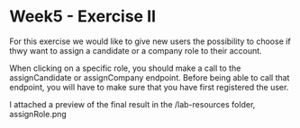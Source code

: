 # Week5 - Exercise II

For this exercise we would like to give new users the possibility to choose if thwy want to assign a candidate or a company role to their account.

When clicking on a specific role, you should make a call to the assignCandidate or assignCompany endpoint. Before being able to call that endpoint, you will have to make sure that you have first registered the user.

I attached a preview of the final result in the /lab-resources folder, assignRole.png
